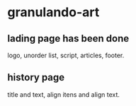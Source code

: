 # granulando-art

## lading page has been done
logo, unorder list, script, articles, footer.

## history page
title and text, align itens and align text.